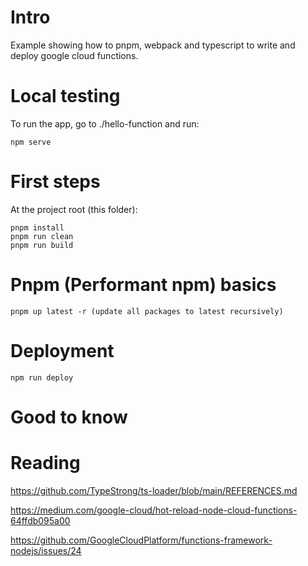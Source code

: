 # Intro

Example showing how to pnpm, webpack and typescript to write and deploy google cloud functions.

# Local testing

To run the app, go to ./hello-function and run:

```
npm serve
```

# First steps

At the project root (this folder):

```
pnpm install
pnpm run clean
pnpm run build
```

# Pnpm (Performant npm) basics

```
pnpm up latest -r (update all packages to latest recursively)
```

# Deployment

```
npm run deploy
```

# Good to know



# Reading

https://github.com/TypeStrong/ts-loader/blob/main/REFERENCES.md

https://medium.com/google-cloud/hot-reload-node-cloud-functions-64ffdb095a00

https://github.com/GoogleCloudPlatform/functions-framework-nodejs/issues/24
